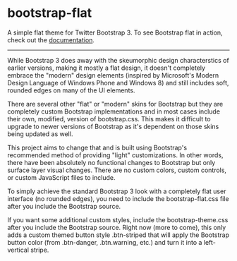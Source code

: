 bootstrap-flat
==============

A simple flat theme for Twitter Bootstrap 3. To see Bootstrap flat in action, check out the [documentation](http://scottdorman.github.io/bootstrap-flat).

****

While Bootstrap 3 does away with the skeumorphic design characterstics of earlier versions, making it mostly a flat design, it doesn't completely embrace the "modern" design elements (inspired by Microsoft's Modern Design Language of Windows Phone and Windows 8) and still includes soft, rounded edges on many of the UI elements.

There are several other "flat" or "modern" skins for Bootstrap but they are completely custom Bootstrap implementations and in most cases include their own, modified, version of bootstrap.css. This makes it difficult to upgrade to newer versions of Bootstrap as it's dependent on those skins being updated as well.

This project aims to change that and is built using Bootstrap's recommended method of providing "light" customizations. In other words, there have been absolutely no functional changes to Bootstrap but only surface layer visual changes. There are no custom colors, custom controls, or custom JavaScript files to include.

To simply achieve the standard Bootstrap 3 look with a completely flat user interface (no rounded edges), you need to include the bootstrap-flat.css file after you include the Bootstrap source.

If you want some additional custom styles, include the bootstrap-theme.css after you include the Bootstrap source. Right now (more to come), this only adds a custom themed button style .btn-striped that will apply the Bootstrap button color (from .btn-danger, .btn.warning, etc.) and turn it into a left-vertical stripe.
